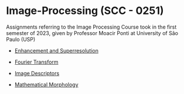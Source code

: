 # Image-Processing (SCC - 0251)

Assignments referring to the Image Processing Course took in the first semester of 2023, given by Professor Moacir Ponti at University of São Paulo (USP)

-  [Enhancement and Superresolution](https://github.com/WictorDalbosco/Image-Processing/tree/main/Enhancement%20and%20Superresolution) 

- [Fourier Transform](https://github.com/WictorDalbosco/Image-Processing/tree/main/Fourier%20Transform)

- [Image Descriptors](https://github.com/WictorDalbosco/Image-Processing/tree/main/Image%20Descriptor)

- [Mathematical Morphology](https://github.com/WictorDalbosco/Image-Processing/tree/main/Mathematical%20morphology)
